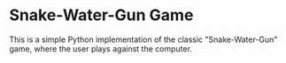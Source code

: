 # Snake-Water-Gun Game

This is a simple Python implementation of the classic "Snake-Water-Gun" game, where the user plays against the computer.


